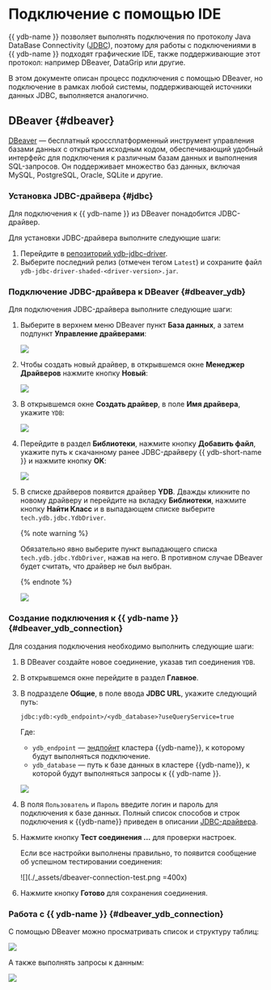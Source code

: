 # Подключение с помощью IDE

{{ ydb-name }} позволяет выполнять подключения по протоколу Java DataBase Connectivity ([JDBC](https://ru.wikipedia.org/wiki/Java_Database_Connectivity)), поэтому для работы с подключениями в {{ ydb-name }} подходят графические IDE, также поддерживающие этот протокол: например DBeaver, DataGrip или другие.

В этом документе описан процесс подключения с помощью DBeaver, но подключение в рамках любой системы, поддерживающей источники данных JDBC, выполняется аналогично.

## DBeaver {#dbeaver}

[DBeaver](https://dbeaver.com) — бесплатный кроссплатформенный инструмент управления базами данных с открытым исходным кодом, обеспечивающий удобный интерфейс для подключения к различным базам данных и выполнения SQL-запросов. Он поддерживает множество баз данных, включая MySQL, PostgreSQL, Oracle, SQLite и другие.

### Установка JDBC-драйвера {#jdbc}

Для подключения к {{ ydb-name }} из DBeaver понадобится JDBC-драйвер.

Для установки JDBC-драйвера выполните следующие шаги:
1. Перейдите в [репозиторий ydb-jdbc-driver](https://github.com/ydb-platform/ydb-jdbc-driver/releases).
1. Выберите последний релиз (отмечен тегом `Latest`) и сохраните файл `ydb-jdbc-driver-shaded-<driver-version>.jar`.

### Подключение JDBC-драйвера к DBeaver {#dbeaver_ydb}

Для подключения JDBC-драйвера выполните следующие шаги:
1. Выберите в верхнем меню DBeaver пункт **База данных**, а затем подпункт **Управление драйверами**:

    ![](./_assets/dbeaver-driver-management_ru.png)

1. Чтобы создать новый драйвер, в открывшемся окне **Менеджер Драйверов** нажмите кнопку **Новый**:

    ![](./_assets/dbeaver-driver-create-new-driver_ru.png)

1. В открывшемся окне **Создать драйвер**, в поле **Имя драйвера**, укажите `YDB`:

    ![](./_assets/dbeaver-driver-create-new-driver-set-name_ru.png)

1. Перейдите в раздел **Библиотеки**, нажмите кнопку **Добавить файл**, укажите путь к скачанному ранее JDBC-драйверу {{ ydb-short-name }} и нажмите кнопку **OK**:

    ![](./_assets/dbeaver-driver-management-driver_ru.png)


1. В списке драйверов появится драйвер **YDB**. Дважды кликните по новому драйверу и перейдите на вкладку **Библиотеки**, нажмите кнопку **Найти Класс** и в выпадающем списке выберите `tech.ydb.jdbc.YdbDriver`.

    {% note warning %}

    Обязательно явно выберите пункт выпадающего списка `tech.ydb.jdbc.YdbDriver`, нажав на него. В противном случае DBeaver будет считать, что драйвер не был выбран.

    {% endnote %}

    ![](./_assets/dbeaver-driver-management-driver_set.png)

### Создание подключения к {{ ydb-name }} {#dbeaver_ydb_connection}

Для создания подключения необходимо выполнить следующие шаги:

1. В DBeaver создайте новое соединение, указав тип соединения `YDB`.
1. В открывшемся окне перейдите в раздел **Главное**.
1. В подразделе **Общие**, в поле ввода **JDBC URL**, укажите следующий путь:

    ```
    jdbc:ydb:<ydb_endpoint>/<ydb_database>?useQueryService=true
    ```

    Где:
    - `ydb_endpoint` — [эндпойнт](../concepts/connect.md#endpoint) кластера {{ydb-name}}, к которому будут выполняться подключение.
    - `ydb_database` — путь к базе данных в кластере {{ydb-name}}, к которой будут выполняться запросы к {{ ydb-name }}.

    ![](./_assets/dbeaver-ydb-connection.png)

1. В поля `Пользователь` и `Пароль` введите логин и пароль для подключения к базе данных. Полный список способов и строк подключения к {{ydb-name}} приведен в описании [JDBC-драйвера](https://github.com/ydb-platform/ydb-jdbc-driver).
1. Нажмите кнопку **Тест соединения ...** для проверки настроек.

    Если все настройки выполнены правильно, то появится сообщение об успешном тестировании соединения:

    ![](./_assets/dbeaver-connection-test.png =400x)

1. Нажмите кнопку **Готово** для сохранения соединения.

### Работа с {{ ydb-name }} {#dbeaver_ydb_connection}

С помощью DBeaver можно просматривать список и структуру таблиц:

![](./_assets/dbeaver-table-structure.png)

А также выполнять запросы к данным:

![](./_assets/dbeaver-query.png)
